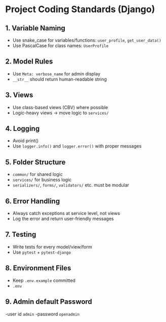 # Project Coding Standards (Django)

## 1. Variable Naming
- Use snake_case for variables/functions: `user_profile`, `get_user_data()`
- Use PascalCase for class names: `UserProfile`

## 2. Model Rules
- Use `Meta: verbose_name` for admin display
- `__str__` should return human-readable string

## 3. Views
- Use class-based views (CBV) where possible
- Logic-heavy views → move logic to `services/`

## 4. Logging
- Avoid print()
- Use `logger.info()` and `logger.error()` with proper messages

## 5. Folder Structure
- `common/` for shared logic
- `services/` for business logic
- `serializers/`, `forms/`, `validators/` etc. must be modular

## 6. Error Handling
- Always catch exceptions at service level, not views
- Log the error and return user-friendly messages

## 7. Testing
- Write tests for every model/view/form
- Use `pytest` + `pytest-django`

## 8. Environment Files
- Keep `.env.example` committed 
-  `.env`

## 9. Admin default Password
-user id `admin`
-password `openadmin`
